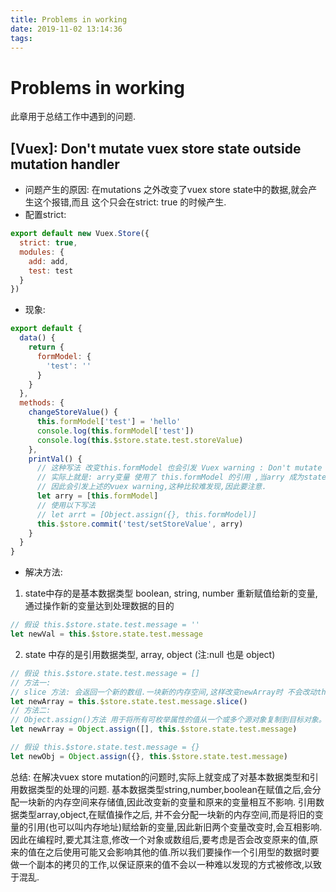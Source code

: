 ```yaml
---
title: Problems in working
date: 2019-11-02 13:14:36
tags:
---
```


# Problems in working
此章用于总结工作中遇到的问题.

## [Vuex]:  Don't mutate vuex store state outside mutation handler
* 问题产生的原因: 
在mutations 之外改变了vuex store state中的数据,就会产生这个报错,而且 这个只会在strict: true 的时候产生.
* 配置strict:
```js
export default new Vuex.Store({
  strict: true,
  modules: {
    add: add,
    test: test
  }
})
```
* 现象:
```js
export default {
  data() {
    return {
      formModel: {
        'test': ''
      }
    }
  },
  methods: {
    changeStoreValue() {
      this.formModel['test'] = 'hello'
      console.log(this.formModel['test'])
      console.log(this.$store.state.test.storeValue)
    },
    printVal() {
      // 这种写法 改变this.formModel 也会引发 Vuex warning : Don't mutate vuex store state outside mutation handler
      // 实际上就是: arry变量 使用了 this.formModel 的引用 ,当arry 成为state后, this.formModel的值改变,arry也会跟着改变
      // 因此会引发上述的vuex warning,这种比较难发现,因此要注意.
      let arry = [this.formModel]
      // 使用以下写法
      // let arrt = [Object.assign({}, this.formModel)]
      this.$store.commit('test/setStoreValue', arry)
    }
  }
}
```
* 解决方法: 
1. state中存的是基本数据类型 boolean, string, number 重新赋值给新的变量, 通过操作新的变量达到处理数据的目的
```js
// 假设 this.$store.state.test.message = ''
let newVal = this.$store.state.test.message
```
2. state 中存的是引用数据类型, array, object (注:null 也是 object)
```js
// 假设 this.$store.state.test.message = []
// 方法一: 
// slice 方法: 会返回一个新的数组.一块新的内存空间,这样改变newArray时 不会改动this.$store.state.test.message
let newArray = this.$store.state.test.message.slice()
// 方法二: 
// Object.assign()方法 用于将所有可枚举属性的值从一个或多个源对象复制到目标对象。它将返回目标对象。
let newArray = Object.assign([], this.$store.state.test.message)

// 假设 this.$store.state.test.message = {}
let newObj = Object.assign({}, this.$store.state.test.message)
```
总结:
在解决vuex store mutation的问题时,实际上就变成了对基本数据类型和引用数据类型的处理的问题.
基本数据类型string,number,boolean在赋值之后,会分配一块新的内存空间来存储值,因此改变新的变量和原来的变量相互不影响.
引用数据类型array,object,在赋值操作之后, 并不会分配一块新的内存空间,而是将旧的变量的引用(也可以叫内存地址)赋给新的变量,因此新旧两个变量改变时,会互相影响. 因此在编程时,要尤其注意,修改一个对象或数组后,要考虑是否会改变原来的值,原来的值在之后使用可能又会影响其他的值.所以我们要操作一个引用型的数据时要做一个副本的拷贝的工作,以保证原来的值不会以一种难以发现的方式被修改,以致于混乱.